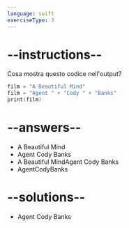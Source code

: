 ```yaml
---
language: swift
exerciseType: 3
---
```


# --instructions--

Cosa mostra questo codice nell'output?
```swift
film = "A Beautiful Mind"
film = "Agent " + "Cody " + "Banks"
print(film)
```

# --answers--

- A Beautiful Mind
- Agent Cody Banks
- A Beautiful MindAgent Cody Banks
- AgentCodyBanks

# --solutions--

- Agent Cody Banks

